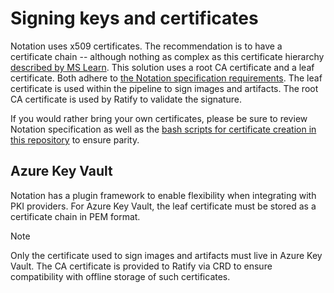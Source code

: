# Signing keys and certificates

Notation uses x509 certificates. The recommendation is to have a certificate chain -- although nothing as complex as this certificate hierarchy [described by MS Learn](https://learn.microsoft.com/en-us/windows/win32/seccertenroll/about-certificate-hierarchy). This solution uses a root CA certificate and a leaf certificate. Both adhere to [the Notation specification requirements](https://github.com/notaryproject/notaryproject/blob/main/specs/signature-specification.md#certificate-requirements). The leaf certificate is used within the pipeline to sign images and artifacts. The root CA certificate is used by Ratify to validate the signature.

If you would rather bring your own certificates, please be sure to review Notation specification as well as the [bash scripts for certificate creation in this repository](../scripts/infra/certs/README.md) to ensure parity.

## Azure Key Vault

Notation has a plugin framework to enable flexibility when integrating with PKI providers. For Azure Key Vault, the leaf certificate must be stored as a certificate chain in PEM format.

> [!NOTE]
> Only the certificate used to sign images and artifacts must live in Azure Key Vault. The CA certificate is provided to Ratify via CRD to ensure compatibility with offline storage of such certificates.
